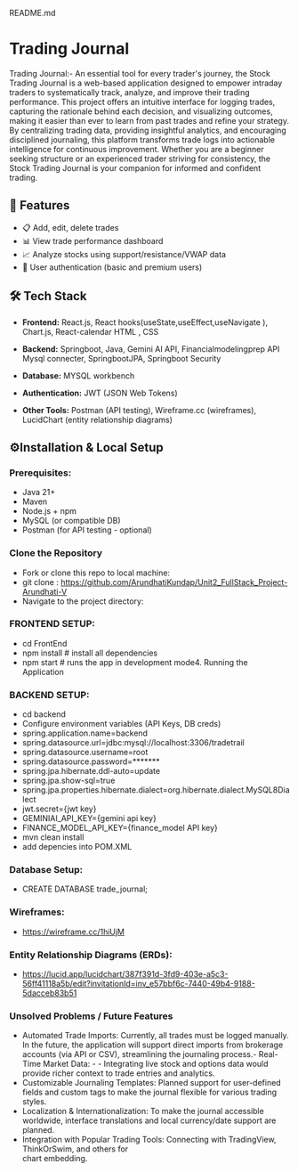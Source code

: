 README.md 

# Trading Journal 

Trading Journal:-
An essential tool for every trader's journey, the Stock Trading Journal is a web-based application designed to empower intraday traders to systematically track, analyze, and improve their trading performance. This project offers an intuitive interface for logging trades, capturing the rationale behind each decision, and visualizing outcomes, making it easier than ever to learn from past trades and refine your strategy. By centralizing trading data, providing insightful analytics, and encouraging disciplined journaling, this platform transforms trade logs into actionable intelligence for continuous improvement. Whether you are a beginner seeking structure or an experienced trader striving for consistency, the Stock Trading Journal is your companion for informed and confident trading.
## 🚀 Features

- 📋 Add, edit, delete trades
- 📊 View trade performance dashboard
- 📈 Analyze stocks using support/resistance/VWAP data
- 🔐 User authentication (basic and premium users)

## 🛠️ Tech Stack
- **Frontend:**
React.js, 
React hooks(useState,useEffect,useNavigate ),
Chart.js,
React-calendar
HTML ,
CSS 

- **Backend:** 
Springboot, 
Java,
Gemini AI API,
Financialmodelingprep API
Mysql connecter,
SpringbootJPA,
Springboot Security
- **Database:** 
  MYSQL workbench
- **Authentication:** 
 JWT (JSON Web Tokens)
- **Other Tools:** Postman (API testing), Wireframe.cc (wireframes), LucidChart (entity relationship diagrams)

## ⚙️Installation & Local Setup
### Prerequisites:
- Java 21+
- Maven
- Node.js + npm
- MySQL (or compatible DB)
- Postman (for API testing - optional)

### Clone the Repository
- Fork or clone this repo to local machine:
- git clone : https://github.com/ArundhatiKundap/Unit2_FullStack_Project-Arundhati-V
- Navigate to the project directory:
### FRONTEND SETUP:
- cd FrontEnd
- npm install            # install all dependencies
- npm start              # runs the app in development mode4. Running the Application
### BACKEND SETUP:
- cd backend
- Configure environment variables (API Keys, DB creds)
- spring.application.name=backend
- spring.datasource.url=jdbc:mysql://localhost:3306/tradetrail
- spring.datasource.username=root
- spring.datasource.password=*******
- spring.jpa.hibernate.ddl-auto=update
- spring.jpa.show-sql=true
- spring.jpa.properties.hibernate.dialect=org.hibernate.dialect.MySQL8Dialect
- jwt.secret={jwt key}
- GEMINIAI_API_KEY={gemini api key}
- FINANCE_MODEL_API_KEY={finance_model API key}
- mvn clean install
- add depencies into POM.XML

### Database Setup: 
- CREATE DATABASE trade_journal;
### Wireframes:
- https://wireframe.cc/1hiUjM
### Entity Relationship Diagrams (ERDs):
- https://lucid.app/lucidchart/387f391d-3fd9-403e-a5c3-56ff41118a5b/edit?invitationId=inv_e57bbf6c-7440-49b4-9188-5dacceb83b51

### Unsolved Problems / Future Features
- Automated Trade Imports: Currently, all trades must be logged manually. In the future, the application will support direct imports from brokerage accounts (via API or CSV), streamlining the journaling process.- Real-Time Market Data: -  - Integrating live stock and options data would provide richer context to trade entries and analytics.
- Customizable Journaling Templates: Planned support for user-defined fields and custom tags to make the journal flexible for various trading styles.
- Localization & Internationalization: To make the journal accessible worldwide, interface translations and local currency/date support are planned.
- Integration with Popular Trading Tools: Connecting with TradingView, ThinkOrSwim, and others for  
  chart embedding.



